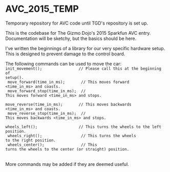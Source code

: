# AVC_2015_TEMP
Temporary repository for AVC code until TGD's repository is set up.

This is the codebase for The Gizmo Dojo's 2015 Sparkfun AVC entry. Documentation will be sketchy,
but the basics should be here.

I've written the beginnings of a library for our very specific hardware setup. This is designed to prevent
damage to the control board.

The following commands can be used to move the car:
<code>
init_movement();&nbsp;&nbsp;&nbsp;&nbsp;&nbsp;&nbsp;&nbsp;&nbsp;&nbsp;&nbsp;&nbsp;&nbsp;&nbsp;&nbsp;&nbsp;&nbsp;// Please call this at the beginning of setup().<br />
move_forward(time_in_ms);&nbsp;&nbsp;&nbsp;&nbsp;&nbsp;&nbsp;&nbsp;// This moves forward &lt;time_in_ms&gt; and coasts.<br />
move_forward_stop(time_in_ms);&nbsp;&nbsp;// This moves forward &lt;time_in_ms&gt; and stops.<br />
move_reverse(time_in_ms);&nbsp;&nbsp;&nbsp;&nbsp;&nbsp;&nbsp;&nbsp;// This moves backwards &lt;time_in_ms&gt; and coasts.<br />
move_reverse_stop(time_in_ms);&nbsp;&nbsp;// This moves backwards &lt;time_in_ms&gt; and stops.<br />
wheels_left();&nbsp;&nbsp;&nbsp;&nbsp;&nbsp;&nbsp;&nbsp;&nbsp;&nbsp;&nbsp;&nbsp;&nbsp;&nbsp;&nbsp;&nbsp;&nbsp;&nbsp;&nbsp;// This turns the wheels to the left position.<br />
wheels_right();&nbsp;&nbsp;&nbsp;&nbsp;&nbsp;&nbsp;&nbsp;&nbsp;&nbsp;&nbsp;&nbsp;&nbsp;&nbsp;&nbsp;&nbsp;&nbsp;&nbsp;// This turns the wheels to the right position.<br />
wheels_center();&nbsp;&nbsp;&nbsp;&nbsp;&nbsp;&nbsp;&nbsp;&nbsp;&nbsp;&nbsp;&nbsp;&nbsp;&nbsp;&nbsp;&nbsp;&nbsp;// This turns the wheels to the center (or straight) position.<br />
</code>
<br />&nbsp;<br />
More commands may be added if they are deemed useful.
